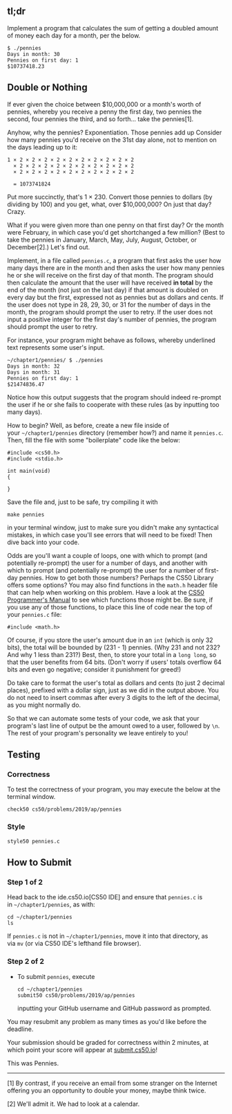 ## tl;dr

Implement a program that calculates the sum of getting a doubled amount of money each day for a month, per the below.

```
$ ./pennies
Days in month: 30
Pennies on first day: 1
$10737418.23
```

## Double or Nothing

If ever given the choice between $10,000,000 or a month's worth of pennies, whereby you receive a penny the first day, two pennies the second, four pennies the third, and so forth...​ take the pennies[1].

Anyhow, why the pennies? Exponentiation. Those pennies add up Consider how many pennies you'd receive on the 31st day alone, not to mention on the days leading up to it:

```
1 × 2 × 2 × 2 × 2 × 2 × 2 × 2 × 2 × 2 × 2
  × 2 × 2 × 2 × 2 × 2 × 2 × 2 × 2 × 2 × 2
  × 2 × 2 × 2 × 2 × 2 × 2 × 2 × 2 × 2 × 2

  = 1073741824
```

Put more succinctly, that's 1 × 230. Convert those pennies to dollars (by dividing by 100) and you get, what, over $10,000,000? On just that day? Crazy.

What if you were given more than one penny on that first day? Or the month were February, in which case you'd get shortchanged a few million? (Best to take the pennies in January, March, May, July, August, October, or December[2].) Let's find out.

Implement, in a file called `pennies.c`, a program that first asks the user how many days there are in the month and then asks the user how many pennies he or she will receive on the first day of that month. The program should then calculate the amount that the user will have received **in total** by the end of the month (not just on the last day) if that amount is doubled on every day but the first, expressed not as pennies but as dollars and cents. If the user does not type in 28, 29, 30, or 31 for the number of days in the month, the program should prompt the user to retry. If the user does not input a positive integer for the first day's number of pennies, the program should prompt the user to retry.

For instance, your program might behave as follows, whereby underlined text represents some user's input.

```
~/chapter1/pennies/ $ ./pennies
Days in month: 32
Days in month: 31
Pennies on first day: 1
$21474836.47
```

Notice how this output suggests that the program should indeed re-prompt the user if he or she fails to cooperate with these rules (as by inputting too many days).

How to begin? Well, as before, create a new file inside of your `~/chapter1/pennies` directory (remember how?) and name it `pennies.c`. Then, fill the file with some "boilerplate" code like the below:

```
#include <cs50.h>
#include <stdio.h>

int main(void)
{

}
```

Save the file and, just to be safe, try compiling it with

```
make pennies
```

in your terminal window, just to make sure you didn't make any syntactical mistakes, in which case you'll see errors that will need to be fixed! Then dive back into your code.

Odds are you'll want a couple of loops, one with which to prompt (and potentially re-prompt) the user for a number of days, and another with which to prompt (and potentially re-prompt) the user for a number of first-day pennies. How to get both those numbers? Perhaps the CS50 Library offers some options? You may also find functions in the `math.h` header file that can help when working on this problem. Have a look at the [CS50 Programmer's Manual](https://man.cs50.io/) to see which functions those might be. Be sure, if you use any of those functions, to place this line of code near the top of your `pennies.c` file:

```
#include <math.h>
```

Of course, if you store the user's amount due in an `int` (which is only 32 bits), the total will be bounded by (231 - 1) pennies. (Why 231 and not 232? And why 1 less than 231?) Best, then, to store your total in a `long long`, so that the user benefits from 64 bits. (Don't worry if users' totals overflow 64 bits and even go negative; consider it punishment for greed!)

Do take care to format the user's total as dollars and cents (to just 2 decimal places), prefixed with a dollar sign, just as we did in the output above. You do not need to insert commas after every 3 digits to the left of the decimal, as you might normally do.

So that we can automate some tests of your code, we ask that your program's last line of output be the amount owed to a user, followed by `\n`. The rest of your program's personality we leave entirely to you!

## Testing

### Correctness

To test the correctness of your program, you may execute the below at the terminal window.

```
check50 cs50/problems/2019/ap/pennies
```

### Style

```
style50 pennies.c
```

## How to Submit

### Step 1 of 2

Head back to the ide.cs50.io[CS50 IDE] and ensure that `pennies.c` is in `~/chapter1/pennies`, as with:

```
cd ~/chapter1/pennies
ls
```

If `pennies.c` is not in `~/chapter1/pennies`, move it into that directory, as via `mv` (or via CS50 IDE's lefthand file browser).

### Step 2 of 2
-   To submit `pennies`, execute

    ```
    cd ~/chapter1/pennies
    submit50 cs50/problems/2019/ap/pennies
    ```

    inputting your GitHub username and GitHub password as prompted.


You may resubmit any problem as many times as you'd like before the deadline.

Your submission should be graded for correctness within 2 minutes, at which point your score will appear at [submit.cs50.io](https://submit.cs50.io/)!

This was Pennies.

* * * * *

[1] By contrast, if you receive an email from some stranger on the Internet offering you an opportunity to double your money, maybe think twice.

[2] We'll admit it. We had to look at a calendar.
